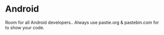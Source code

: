 Android
=======
Room for all Android developers.. Always use pastie.org & pastebin.com for to show your code.

